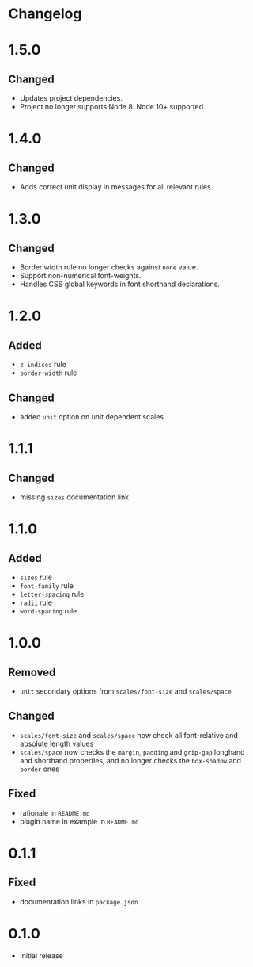 # Changelog

# 1.5.0

## Changed

- Updates project dependencies.
- Project no longer supports Node 8. Node 10+ supported.

# 1.4.0

## Changed

- Adds correct unit display in messages for all relevant rules.

# 1.3.0

## Changed

- Border width rule no longer checks against `none` value.
- Support non-numerical font-weights.
- Handles CSS global keywords in font shorthand declarations.

# 1.2.0

## Added

- `z-indices` rule
- `border-width` rule

## Changed

- added `unit` option on unit dependent scales

# 1.1.1

## Changed

- missing `sizes` documentation link

# 1.1.0

## Added

- `sizes` rule
- `font-family` rule
- `letter-spacing` rule
- `radii` rule
- `word-spacing` rule

# 1.0.0

## Removed

- `unit` secondary options from `scales/font-size` and `scales/space`

## Changed

- `scales/font-size` and `scales/space` now check all font-relative and absolute length values
- `scales/space` now checks the `margin`, `padding` and `grip-gap` longhand and shorthand properties, and no longer checks the `box-shadow` and `border` ones

## Fixed

- rationale in `README.md`
- plugin name in example in `README.md`

# 0.1.1

## Fixed

- documentation links in `package.json`

# 0.1.0

- Initial release
